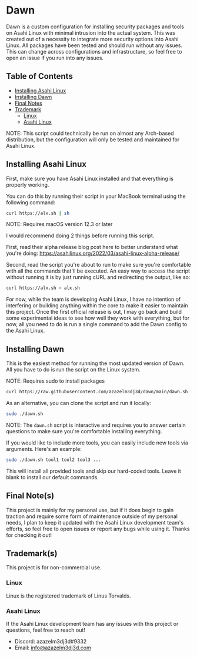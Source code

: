 # Dawn

Dawn is a custom configuration for installing security packages and tools on Asahi Linux with minimal intrusion into the actual system. This was created out of a necessity to integrate more security options into Asahi Linux. All packages have been tested and should run without any issues. This can change across configurations and infrastructure, so feel free to open an issue if you run into any issues.

## Table of Contents

   * [Installing Asahi Linux](#installing-asahi-linux)
   * [Installing Dawn](#installing-dawn)
   * [Final Notes](#final-notes)
   * [Trademark](#trademarks)
      * [Linux](#linux)
      * [Asahi Linux](#asahi-linux)

NOTE: This script could technically be run on almost any Arch-based distribution, but the configuration will only be tested and maintained for Asahi Linux.

## Installing Asahi Linux

First, make sure you have Asahi Linux installed and that everything is properly working.

You can do this by running their script in your MacBook terminal using the following command:

```zsh
curl https://alx.sh | sh
```

NOTE: Requires macOS version 12.3 or later

I would recommend doing 2 things before running this script.

First, read their alpha release blog post here to better understand what you're doing: https://asahilinux.org/2022/03/asahi-linux-alpha-release/

Second, read the script you're about to run to make sure you're comfortable with all the commands that'll be executed. An easy way to access the script without running it is by just running cURL and redirecting the output, like so:

```zsh
curl https://alx.sh > alx.sh
```

For now, while the team is developing Asahi Linux, I have no intention of interfering or building anything within the core to make it easier to maintain this project. Once the first official release is out, I may go back and build some experimental ideas to see how well they work with everything, but for now, all you need to do is run a single command to add the Dawn config to the Asahi Linux.

## Installing Dawn

This is the easiest method for running the most updated version of Dawn. All you have to do is run the script on the Linux system.

NOTE: Requires sudo to install packages

```bash
curl https://raw.githubusercontent.com/azazelm3dj3d/dawn/main/dawn.sh | sh
```

As an alternative, you can clone the script and run it locally:

```bash
sudo ./dawn.sh
```

NOTE: The `dawn.sh` script is interactive and requires you to answer certain questions to make sure you're comfortable installing everything.

If you would like to include more tools, you can easily include new tools via arguments. Here's an example:

```bash
sudo ./dawn.sh tool1 tool2 tool3 ...
```

This will install all provided tools and skip our hard-coded tools. Leave it blank to install our default commands.

## Final Note(s)

This project is mainly for my personal use, but if it does begin to gain traction and require some form of maintenance outside of my personal needs, I plan to keep it updated with the Asahi Linux development team's efforts, so feel free to open issues or report any bugs while using it. Thanks for checking it out!

## Trademark(s)

This project is for non-commercial use.

### Linux

Linux is the registered trademark of Linus Torvalds.

### Asahi Linux

If the Asahi Linux development team has any issues with this project or questions, feel free to reach out!

- Discord: azazelm3dj3d#9332
- Email: info@azazelm3dj3d.com
